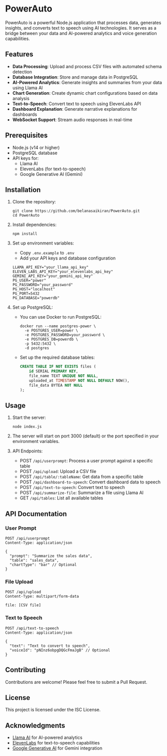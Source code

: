 # PowerAuto

PowerAuto is a powerful Node.js application that processes data, generates insights, and converts text to speech using AI technologies. It serves as a bridge between your data and AI-powered analytics and voice generation capabilities.

## Features

- **Data Processing**: Upload and process CSV files with automated schema detection
- **Database Integration**: Store and manage data in PostgreSQL
- **AI-Powered Analytics**: Generate insights and summaries from your data using Llama AI
- **Chart Generation**: Create dynamic chart configurations based on data analysis
- **Text-to-Speech**: Convert text to speech using ElevenLabs API
- **Dashboard Explanation**: Generate narrative explanations for dashboards
- **WebSocket Support**: Stream audio responses in real-time

## Prerequisites

- Node.js (v14 or higher)
- PostgreSQL database
- API keys for:
  - Llama AI
  - ElevenLabs (for text-to-speech)
  - Google Generative AI (Gemini)

## Installation

1. Clone the repository:
   ```
   git clone https://github.com/belanasaikiran/PowerAuto.git
   cd PowerAuto
   ```

2. Install dependencies:
   ```
   npm install
   ```

3. Set up environment variables:
   - Copy `.env.example` to `.env`
   - Add your API keys and database configuration
   ```
   LLAMA_API_KEY="your_llama_api_key"
   ELEVEN_LABS_API_KEY="your_elevenlabs_api_key"
   GEMINI_API_KEY="your_gemini_api_key"
   PG_USER="power"
   PG_PASSWORD="your_password"
   PG_HOST="localhost"
   PG_PORT=5432
   PG_DATABASE="powerdb"
   ```

4. Set up PostgreSQL:
   - You can use Docker to run PostgreSQL:
     ```
     docker run --name postgres-power \
       -e POSTGRES_USER=power \
       -e POSTGRES_PASSWORD=your_password \
       -e POSTGRES_DB=powerdb \
       -p 5432:5432 \
       -d postgres
     ```
   - Set up the required database tables:
     ```sql
     CREATE TABLE IF NOT EXISTS files (
         id SERIAL PRIMARY KEY,
         file_name TEXT UNIQUE NOT NULL,
         uploaded_at TIMESTAMP NOT NULL DEFAULT NOW(),
         file_data BYTEA NOT NULL
     );
     ```

## Usage

1. Start the server:
   ```
   node index.js
   ```

2. The server will start on port 3000 (default) or the port specified in your environment variables.

3. API Endpoints:
   - POST `/api/userprompt`: Process a user prompt against a specific table
   - POST `/api/upload`: Upload a CSV file
   - POST `/api/table/:tableName`: Get data from a specific table
   - POST `/api/dashboard-to-speech`: Convert dashboard data to speech
   - POST `/api/text-to-speech`: Convert text to speech
   - POST `/api/summarize-file`: Summarize a file using Llama AI
   - GET `/api/tables`: List all available tables

## API Documentation

### User Prompt

```
POST /api/userprompt
Content-Type: application/json

{
  "prompt": "Summarize the sales data",
  "table": "sales_data",
  "chartType": "bar" // Optional
}
```

### File Upload

```
POST /api/upload
Content-Type: multipart/form-data

file: [CSV file]
```

### Text to Speech

```
POST /api/text-to-speech
Content-Type: application/json

{
  "text": "Text to convert to speech",
  "voiceId": "pNInz6obpgDQGcFmaJgB" // Optional
}
```

## Contributing

Contributions are welcome! Please feel free to submit a Pull Request.

## License

This project is licensed under the ISC License.

## Acknowledgments

- [Llama AI](https://www.llama-api.com/) for AI-powered analytics
- [ElevenLabs](https://elevenlabs.io/) for text-to-speech capabilities
- [Google Generative AI](https://ai.google.dev/) for Gemini integration
